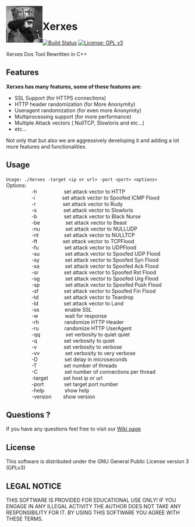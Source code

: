<img align="left" width="100" height="100" src="/XerxesTheGreat.jpg">

# Xerxes

[![Build Status](https://travis-ci.org/sepehrdaddev/Xerxes.svg?branch=master)](https://travis-ci.org/sepehrdaddev/Xerxes)
[![License: GPL v3](https://img.shields.io/badge/License-GPL%20v3-blue.svg)](https://www.gnu.org/licenses/gpl-3.0)

Xerxes Dos Tool Rewritten in C++

## Features
**Xerxes has many features, some of these features are:**
* SSL Support (for HTTPS connections)
* HTTP header randomization (for More Anonymity)
* Useragent randomization (for even more Anonymity)
* Multiprocessing support (for more performance)
* Multiple Attack vectors ( NullTCP, Slowloris and etc...)
* etc...

Not only that but also we are aggressively developing it and adding a lot more features and functionalities.

## Usage
`Usage: ./Xerxes -target <ip or url> -port <port> <options>`\
Options:\
&emsp;&emsp;&emsp;&emsp;&emsp;-h&nbsp;&emsp;&emsp;&emsp;&emsp;&emsp;set attack vector to HTTP\
&emsp;&emsp;&emsp;&emsp;&emsp;-i&nbsp;&emsp;&emsp;&emsp;&emsp;&emsp;set attack vector to Spoofed ICMP Flood\
&emsp;&emsp;&emsp;&emsp;&emsp;-r&nbsp;&emsp;&emsp;&emsp;&emsp;&emsp;set attack vector to Rudy\
&emsp;&emsp;&emsp;&emsp;&emsp;-s&nbsp;&emsp;&emsp;&emsp;&emsp;&emsp;set attack vector to Slowloris\
&emsp;&emsp;&emsp;&emsp;&emsp;-b&nbsp;&emsp;&emsp;&emsp;&emsp;&emsp;set attack vector to Black Nurse\
&emsp;&emsp;&emsp;&emsp;&emsp;-be&emsp;&emsp;&emsp;&emsp;&emsp;set attack vector to Beast\
&emsp;&emsp;&emsp;&emsp;&emsp;-nu&emsp;&emsp;&emsp;&emsp;&emsp;set attack vector to NULLUDP\
&emsp;&emsp;&emsp;&emsp;&emsp;-nt&emsp;&emsp;&emsp;&emsp;&emsp;set attack vector to NULLTCP\
&emsp;&emsp;&emsp;&emsp;&emsp;-ft&emsp;&emsp;&emsp;&emsp;&emsp;set attack vector to TCPFlood\
&emsp;&emsp;&emsp;&emsp;&emsp;-fu&emsp;&emsp;&emsp;&emsp;&emsp;set attack vector to UDPFlood\
&emsp;&emsp;&emsp;&emsp;&emsp;-su&emsp;&emsp;&emsp;&emsp;&emsp;set attack vector to Spoofed UDP Flood\
&emsp;&emsp;&emsp;&emsp;&emsp;-sy&emsp;&emsp;&emsp;&emsp;&emsp;set attack vector to Spoofed Syn Flood\
&emsp;&emsp;&emsp;&emsp;&emsp;-sa&emsp;&emsp;&emsp;&emsp;&emsp;set attack vector to Spoofed Ack Flood\
&emsp;&emsp;&emsp;&emsp;&emsp;-sr&emsp;&emsp;&emsp;&emsp;&emsp;set attack vector to Spoofed Rst Flood\
&emsp;&emsp;&emsp;&emsp;&emsp;-sg&emsp;&emsp;&emsp;&emsp;&emsp;set attack vector to Spoofed Urg Flood\
&emsp;&emsp;&emsp;&emsp;&emsp;-sp&emsp;&emsp;&emsp;&emsp;&emsp;set attack vector to Spoofed Push Flood\
&emsp;&emsp;&emsp;&emsp;&emsp;-sf&emsp;&emsp;&emsp;&emsp;&emsp;set attack vector to Spoofed Fin Flood\
&emsp;&emsp;&emsp;&emsp;&emsp;-td&emsp;&emsp;&emsp;&emsp;&emsp;set attack vector to Teardrop\
&emsp;&emsp;&emsp;&emsp;&emsp;-ld&emsp;&emsp;&emsp;&emsp;&emsp;set attack vector to Land\
&emsp;&emsp;&emsp;&emsp;&emsp;-ss&emsp;&emsp;&emsp;&emsp;&emsp;enable SSL\
&emsp;&emsp;&emsp;&emsp;&emsp;-w&nbsp;&emsp;&emsp;&emsp;&emsp;&emsp;wait for response\
&emsp;&emsp;&emsp;&emsp;&emsp;-rh&emsp;&emsp;&emsp;&emsp;&emsp;randomize HTTP Header\
&emsp;&emsp;&emsp;&emsp;&emsp;-ru&emsp;&emsp;&emsp;&emsp;&emsp;randomize HTTP UserAgent\
&emsp;&emsp;&emsp;&emsp;&emsp;-qq&emsp;&emsp;&emsp;&emsp;&emsp;set verbosity to quiet quiet\
&emsp;&emsp;&emsp;&emsp;&emsp;-q&nbsp;&emsp;&emsp;&emsp;&emsp;&emsp;set verbosity to quiet\
&emsp;&emsp;&emsp;&emsp;&emsp;-v&nbsp;&emsp;&emsp;&emsp;&emsp;&emsp;set verbosity to verbose\
&emsp;&emsp;&emsp;&emsp;&emsp;-vv&emsp;&emsp;&emsp;&emsp;&emsp;set verbosity to very verbose\
&emsp;&emsp;&emsp;&emsp;&emsp;-D&nbsp;&emsp;&emsp;&emsp;&emsp;&emsp;set delay in microseconds\
&emsp;&emsp;&emsp;&emsp;&emsp;-T&nbsp;&emsp;&emsp;&emsp;&emsp;&emsp;set number of threads\
&emsp;&emsp;&emsp;&emsp;&emsp;-C&nbsp;&emsp;&emsp;&emsp;&emsp;&emsp;set number of connections per thread\
&emsp;&emsp;&emsp;&emsp;&emsp;-target&emsp;&emsp;&emsp;set host ip or url\
&emsp;&emsp;&emsp;&emsp;&emsp;-port&emsp;&emsp;&emsp;&emsp;set target port number\
&emsp;&emsp;&emsp;&emsp;&emsp;-help&emsp;&emsp;&emsp;&emsp;show help\
&emsp;&emsp;&emsp;&emsp;&emsp;-version&nbsp;&emsp;&emsp;show version

## Questions ?
If you have any questions feel free to visit our <a href="https://github.com/sepehrdaddev/Xerxes/wiki">Wiki page</a>

## License
This software is distributed under the GNU General Public License version 3 (GPLv3)

## LEGAL NOTICE
THIS SOFTWARE IS PROVIDED FOR EDUCATIONAL USE ONLY! IF YOU ENGAGE IN ANY ILLEGAL ACTIVITY THE AUTHOR DOES NOT TAKE ANY RESPONSIBILITY FOR IT. BY USING THIS SOFTWARE YOU AGREE WITH THESE TERMS.

